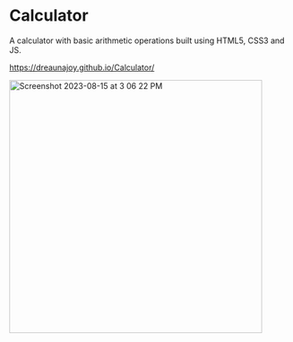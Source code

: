 # Calculator
A calculator with basic arithmetic operations built using HTML5, CSS3 and JS.

https://dreaunajoy.github.io/Calculator/

<img width="451" alt="Screenshot 2023-08-15 at 3 06 22 PM" src="https://github.com/DreaunaJoy/Calculator/assets/120230462/8f8829e3-adcf-4583-9490-4b5c957e57a5">
